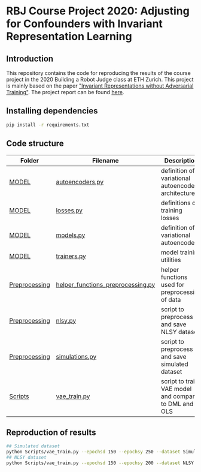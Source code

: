 # RBJ Course Project 2020: Adjusting for Confounders with Invariant Representation Learning

## Introduction
This repository contains the code for reproducing the results of the course project in the 2020 Building a Robot Judge class at ETH Zurich. This project is mainly based on the paper ["Invariant Representations without Adversarial Training"](https://arxiv.org/abs/1805.09458). The project report can be found [here](RBJ_Final_Report.pdf).

## Installing dependencies
```bash
pip install -r requirements.txt
````

## Code structure
| Folder | Filename | Description |
|--------|----------|-------------|
| [MODEL](MODEL)   | [autoencoders.py](MODEL/autoencoders.py)| definition of variational autoencoder architecture|
| [MODEL](MODEL)   | [losses.py](MODEL/losses.py)| definitions of training losses|
| [MODEL](MODEL)   | [models.py](MODEL/models.py)| definition of variational autoencoder|
| [MODEL](MODEL)   | [trainers.py](MODEL/trainers.py)| model training utilities|
| [Preprocessing](Preprocessing)   | [helper_functions_preprocessing.py](Preprocessing/helper_functions_preprocessing.py)| helper functions used for preprocessing of data|
| [Preprocessing](Preprocessing)   | [nlsy.py](Preprocessing/nlsy.py)| script to preprocess and save NLSY dataset|
| [Preprocessing](Preprocessing)   | [simulations.py](Preprocessing/simulations.py)| script to preprocess and save simulated dataset|
| [Scripts](Scripts)   | [vae_train.py](Scripts/vae_train.py)| script to train VAE model and compare to DML and OLS|

## Reproduction of results
```bash
## Simulated dataset
python Scripts/vae_train.py --epochsd 150 --epochsy 250 --dataset Simulation
## NLSY dataset
python Scripts/vae_train.py --epochsd 150 --epochsy 200 --dataset NLSY
```


